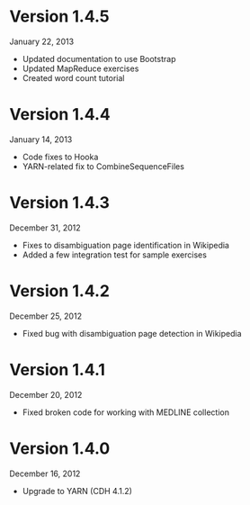 Version 1.4.5
=============
January 22, 2013

+ Updated documentation to use Bootstrap
+ Updated MapReduce exercises
+ Created word count tutorial

Version 1.4.4
=============
January 14, 2013

+ Code fixes to Hooka
+ YARN-related fix to CombineSequenceFiles

Version 1.4.3
=============
December 31, 2012

+ Fixes to disambiguation page identification in Wikipedia
+ Added a few integration test for sample exercises

Version 1.4.2
=============
December 25, 2012

+ Fixed bug with disambiguation page detection in Wikipedia

Version 1.4.1
=============
December 20, 2012

+ Fixed broken code for working with MEDLINE collection

Version 1.4.0
=============
December 16, 2012

+ Upgrade to YARN (CDH 4.1.2)

